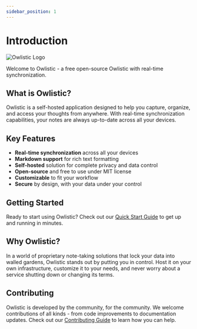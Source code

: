 ```yaml
---
sidebar_position: 1
---
```


# Introduction

![Owlistic Logo](/img/logo-192x192.png)

Welcome to Owlistic - a free open-source Owlistic with real-time synchronization.

## What is Owlistic?

Owlistic is a self-hosted application designed to help you capture, organize, and access your thoughts from anywhere. With real-time synchronization capabilities, your notes are always up-to-date across all your devices.

## Key Features

- **Real-time synchronization** across all your devices
- **Markdown support** for rich text formatting
- **Self-hosted** solution for complete privacy and data control
- **Open-source** and free to use under MIT license
- **Customizable** to fit your workflow
- **Secure** by design, with your data under your control

## Getting Started

Ready to start using Owlistic? Check out our [Quick Start Guide](./quick-start) to get up and running in minutes.

## Why Owlistic?

In a world of proprietary note-taking solutions that lock your data into walled gardens, Owlistic stands out by putting you in control. Host it on your own infrastructure, customize it to your needs, and never worry about a service shutting down or changing its terms.

## Contributing

Owlistic is developed by the community, for the community. We welcome contributions of all kinds - from code improvements to documentation updates. Check out our [Contributing Guide](/docs/category/contributing) to learn how you can help.
